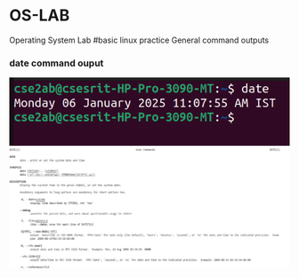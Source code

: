 # OS-LAB
Operating System Lab
#basic linux practice
General command outputs
### date command ouput
![date command output](date.png)
![manual command manual](manual.png)
